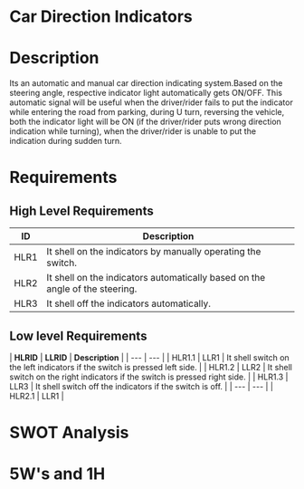 # Car Direction Indicators

# Description
Its an automatic and manual car direction indicating system.Based on the steering angle, respective indicator light automatically gets ON/OFF. This automatic signal will be useful when the driver/rider fails to put the indicator while entering the road from parking, during U turn, reversing the vehicle, both the indicator light will be ON (if the driver/rider puts wrong direction indication while turning), when the driver/rider is unable to put the indication during sudden turn.

# Requirements

## High Level Requirements
| **ID** | **Description** |
| --- | --- |
| HLR1 | It shell on the indicators by manually operating the switch. |
| HLR2 | It shell on the indicators automatically based on the angle of the steering. |
| HLR3 | It shell off the indicators automatically. |
## Low level Requirements

| **HLRID** | **LLRID** | **Description** |
| --- | --- |
| HLR1.1 | LLR1 | It shell switch on the left indicators if the switch is pressed left side.  |
| HLR1.2 | LLR2 | It shell switch on the right indicators if the switch is pressed right side.  |
| HLR1.3 | LLR3 | It shell switch off the indicators if the switch is off.  |
| --- | --- |
| HLR2.1 | LLR1 |

# SWOT Analysis
# 5W's and 1H
